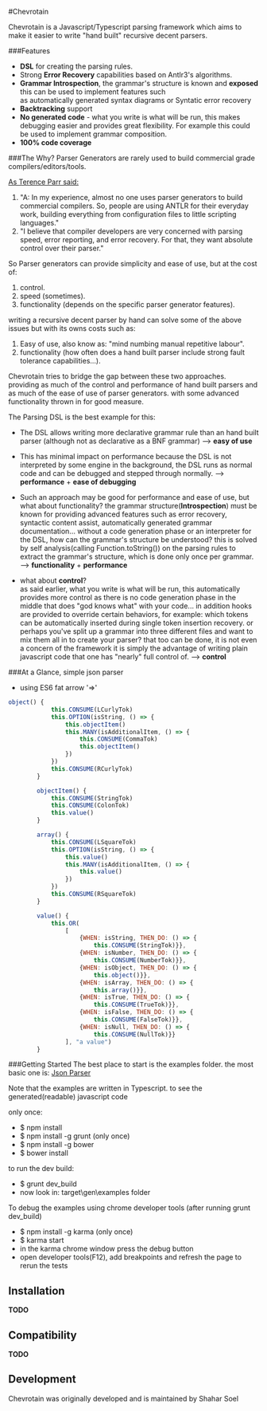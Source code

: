 #Chevrotain

   
Chevrotain is a Javascript/Typescript parsing framework which aims to make it easier to write "hand built" recursive decent parsers.
   
###Features
  * **DSL** for creating the parsing rules.
  * Strong **Error Recovery** capabilities based on Antlr3's algorithms.
  * **Grammar Introspection**, the grammar's structure is known and **exposed** this can be used to implement features such     
    as automatically generated syntax diagrams or Syntatic error recovery
  * **Backtracking** support 
  * **No generated code** - what you write is what will be run, this makes debugging easier and provides great flexibility. For example this could be used to implement grammar composition.
   * **100% code coverage** 
   
###The Why?
Parser Generators are rarely used to build commercial grade compilers/editors/tools.
   
[As Terence Parr said:](https://theantlrguy.atlassian.net/wiki/pages/viewpage.action?pageId=1900547) 

  1. "A: In my experience, almost no one uses parser generators to build commercial compilers. 
      So, people are using ANTLR for their everyday work, building everything from configuration files to little 
      scripting languages."
  2. "I believe that compiler developers are very concerned with parsing speed, error reporting, 
      and error recovery. For that, they want absolute control over their parser."
   
So Parser generators can provide simplicity and ease of use, but at the cost of:
 
1. control.
2. speed (sometimes).
3. functionality (depends on the specific parser generator features).
   
writing a recursive decent parser by hand can solve some of the above issues but with its owns costs such as:

1. Easy of use, also know as: "mind numbing manual repetitive labour".
2. functionality (how often does a hand built parser include strong fault tolerance capabilities...).

 
Chevrotain tries to bridge the gap between these two approaches.
providing as much of the control and performance of hand built parsers and as much of the ease of use of parser generators. with some advanced functionality thrown in for good measure.
   
   
The Parsing DSL is the best example for this:
   
   * The DSL allows writing more declarative grammar rule than an hand built parser (although not as declarative as a BNF grammar) --> **easy of use**
   * This has minimal impact on performance because the DSL is not interpreted by some engine in the background,
     the DSL runs as normal code and can be debugged and stepped through normally. --> **performance** + **ease of debugging**
   * Such an approach may be good for performance and ease of use, but what about functionality? 
     the grammar structure(**Introspection**) must be known for providing advanced features such as error recovery, 
     syntactic content assist, automatically generated grammar documentation... without a code generation phase or an interpreter for the DSL, 
     how can the grammar's structure be understood? this is solved by self analysis(calling Function.toString()) on the parsing rules to extract the grammar's structure,
     which is done only once per grammar. --> **functionality** + **performance**
   
   * what about **control**?  
     as said earlier, what you write is what will be run, 
     this automatically provides more control as there is no code generation phase in the middle that does "god knows what" with your code... 
     in addition hooks are provided to override certain behaviors, for example: which tokens can be automatically inserted during single token insertion recovery.
     or perhaps you've split up a grammar into three different files and want to mix them all in to create your parser? that too can be done,
     it is not even a concern of the framework it is simply the advantage of writing plain javascript code that one has "nearly" full control of. --> **control**
   
   
   
###At a Glance, simple json parser

   * using ES6 fat arrow '=>'

   ```JavaScript
   object() {
               this.CONSUME(LCurlyTok)
               this.OPTION(isString, () => {
                   this.objectItem()
                   this.MANY(isAdditionalItem, () => {
                       this.CONSUME(CommaTok)
                       this.objectItem()
                   })
               })
               this.CONSUME(RCurlyTok)
           }
   
           objectItem() {
               this.CONSUME(StringTok)
               this.CONSUME(ColonTok)
               this.value()
           }
   
           array() {
               this.CONSUME(LSquareTok)
               this.OPTION(isString, () => {
                   this.value()
                   this.MANY(isAdditionalItem, () => {
                       this.value()
                   })
               })
               this.CONSUME(RSquareTok)
           }
   
           value() {
               this.OR(
                   [
                       {WHEN: isString, THEN_DO: () => {
                           this.CONSUME(StringTok)}},
                       {WHEN: isNumber, THEN_DO: () => {
                           this.CONSUME(NumberTok)}},
                       {WHEN: isObject, THEN_DO: () => {
                           this.object()}},
                       {WHEN: isArray, THEN_DO: () => {
                           this.array()}},
                       {WHEN: isTrue, THEN_DO: () => {
                           this.CONSUME(TrueTok)}},
                       {WHEN: isFalse, THEN_DO: () => {
                           this.CONSUME(FalseTok)}},
                       {WHEN: isNull, THEN_DO: () => {
                           this.CONSUME(NullTok)}}
                   ], "a value")
           }
   ```



###Getting Started
The best place to start is the examples folder.
the most basic one is: [Json Parser](https://github.com/SAP/chevrotain/blob/master/examples/jsonParserOnly/jsonParser.ts)


Note that the examples are written in Typescript.
to see the generated(readable) javascript code 

only once:
* $ npm install
* $ npm install -g grunt (only once)
* $ npm install -g bower
* $ bower install

to run the dev build:
* $ grunt dev_build
* now look in: target\gen\examples folder

To debug the examples using chrome developer tools (after running grunt dev_build)

* $ npm install -g karma (only once)
* $ karma start
* in the karma chrome window press the debug button   
* open developer tools(F12), add breakpoints and refresh the page to rerun the tests

Installation
------------
**TODO**


Compatibility
-------------
**TODO**

Development
-----------
Chevrotain was originally developed and is maintained by Shahar Soel